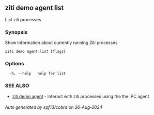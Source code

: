 ## ziti demo agent list

List ziti processes

### Synopsis

Show information about currently running Ziti processes

```
ziti demo agent list [flags]
```

### Options

```
  -h, --help   help for list
```

### SEE ALSO

* [ziti demo agent](../agent.md)	 - Interact with ziti processes using the the IPC agent

###### Auto generated by spf13/cobra on 26-Aug-2024
